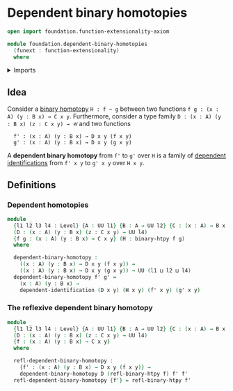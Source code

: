 # Dependent binary homotopies

```agda
open import foundation.function-extensionality-axiom

module foundation.dependent-binary-homotopies
  (funext : function-extensionality)
  where
```

<details><summary>Imports</summary>

```agda
open import foundation.binary-homotopies funext
open import foundation.universe-levels

open import foundation-core.dependent-identifications
```

</details>

## Idea

Consider a [binary homotopy](foundation-core.homotopies.md) `H : f ~ g` between
two functions `f g : (x : A) (y : B x) → C x y`. Furthermore, consider a type
family `D : (x : A) (y : B x) (z : C x y) → 𝒰` and two functions

```text
  f' : (x : A) (y : B x) → D x y (f x y)
  g' : (x : A) (y : B x) → D x y (g x y)
```

A **dependent binary homotopy** from `f'` to `g'` over `H` is a family of
[dependent identifications](foundation-core.dependent-identifications.md) from
`f' x y` to `g' x y` over `H x y`.

## Definitions

### Dependent homotopies

```agda
module _
  {l1 l2 l3 l4 : Level} {A : UU l1} {B : A → UU l2} {C : (x : A) → B x → UU l3}
  (D : (x : A) (y : B x) (z : C x y) → UU l4)
  {f g : (x : A) (y : B x) → C x y} (H : binary-htpy f g)
  where

  dependent-binary-homotopy :
    ((x : A) (y : B x) → D x y (f x y)) →
    ((x : A) (y : B x) → D x y (g x y)) → UU (l1 ⊔ l2 ⊔ l4)
  dependent-binary-homotopy f' g' =
    (x : A) (y : B x) →
    dependent-identification (D x y) (H x y) (f' x y) (g' x y)
```

### The reflexive dependent binary homotopy

```agda
module _
  {l1 l2 l3 l4 : Level} {A : UU l1} {B : A → UU l2} {C : (x : A) → B x → UU l3}
  (D : (x : A) (y : B x) (z : C x y) → UU l4)
  {f : (x : A) (y : B x) → C x y}
  where

  refl-dependent-binary-homotopy :
    {f' : (x : A) (y : B x) → D x y (f x y)} →
    dependent-binary-homotopy D (refl-binary-htpy f) f' f'
  refl-dependent-binary-homotopy {f'} = refl-binary-htpy f'
```
